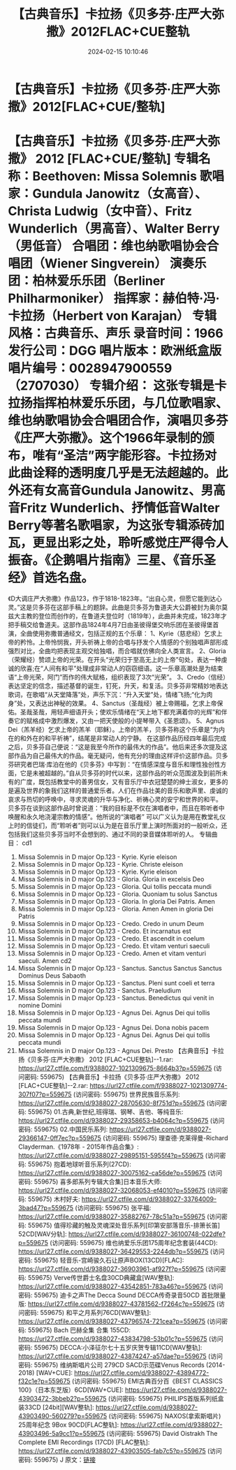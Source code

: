 ﻿---
title: 【古典音乐】卡拉扬《贝多芬·庄严大弥撒》2012FLAC+CUE整轨
date: 2024-02-15 10:10:46
categories: 古典音乐、新世纪、纯音雅乐
tags: 纯音雅乐
---
# 【古典音乐】卡拉扬《贝多芬·庄严大弥撒》2012[FLAC+CUE/整轨]

【古典音乐】卡拉扬《贝多芬·庄严大弥撒》 2012
[FLAC+CUE/整轨]
专辑名称：Beethoven: Missa Solemnis
歌唱家：Gundula Janowitz（女高音）、Christa Ludwig（女中音）、Fritz
Wunderlich（男高音）、Walter Berry（男低音）
合唱团：维也纳歌唱协会合唱团（Wiener Singverein）
演奏乐团：柏林爱乐乐团（Berliner Philharmoniker）
指挥家：赫伯特·冯·卡拉扬（Herbert von Karajan）
专辑风格：古典音乐、声乐
录音时间：1966
发行公司：DGG
唱片版本：欧洲纸盒版
唱片编号：0028947900559（2707030）
专辑介绍：
这张专辑是卡拉扬指挥柏林爱乐乐团，与几位歌唱家、维也纳歌唱协会合唱团合作，演唱贝多芬《庄严大弥撒》。这个1966年录制的颁布，唯有“圣洁”两字能形容。卡拉扬对此曲诠释的透明度几乎是无法超越的。此外还有女高音Gundula
Janowitz、男高音Fritz Wunderlich、抒情低音Walter
Berry等著名歌唱家，为这张专辑添砖加瓦，更显出彩之处，聆听感觉庄严得令人振奋。《企鹅唱片指南》三星、《音乐圣经》首选名盘。
==========
《D大调庄严大弥撒》作品123，作于1818-1823年。“出自心灵，但愿它能到达心灵。”这是贝多芬在这部手稿上的题辞。此曲是贝多芬为鲁道夫大公爵被封为奥尔莫兹大主教的登位而创作的，在鲁道夫登位时（1819年），此曲并未完成，1823年才把手稿交给鲁道夫。这部作品1824年4月7日由圣彼得堡交响乐团在圣彼得堡首演，全曲使用弥撒普通经文，包括正规的五个乐章：
1、Kyrie（慈悲经）乞求上帝的矜怜。上帝怜悯我，开头祈祷上帝的合唱与抒发个人情感的个别独唱声部形成强烈对比，全曲均把表现主观交给独唱，而合唱就仿佛向全人类宣言。
2、Gloria（荣耀经）赞颂上帝的光荣。在开头“光荣归于至高无上的上帝”句处，表达一种虔诚的欣喜;在“人间有和平”处理成非常动人的窃窃细语。这一乐章高潮处是为结束语“上帝光荣，阿门”而作的伟大赋格，组织表现了3次“光荣”。
3、Credo（信经）表达坚定的信念，描述基督的诞生，钉死，升天，和复活。贝多芬非常精妙地表达歌词，在歌唱“从天堂降落”处，声乐下沉：“升入天堂”处，情绪飞扬;“化为肉身”处，又表达出神秘的效果。
4、Sanctus（圣哉经）被上帝赐福，乞求上帝保佑。圣哉圣哉，用轻声细语开头；使欢乐情绪在“天上地下都充满着你的光辉”和伴奏它的赋格成中激烈爆发，又由一把天使般的小提琴带入《圣恩颂》。
5、Agnus
Dei（羔羊经）乞求上帝的羔羊（耶稣）。上帝的羔羊，贝多芬称这个乐章是“为内在的和外在的和平祈祷”，结尾是非常动人的宁静。
在这部作品历经四年最后完成之后，贝多芬自己便说：“这是我至今所作的最伟大的作品”。他后来还多次提及这部作品为自己最伟大的作品。毫无疑问，他有充分的理由这样评价这部作品。贝多芬研究者巴瑞·库泊在他的《贝多芬》中写到：“在情感深度与音乐和理性独创性方面，它是未被超越的。”自从贝多芬的时代以来，这部作品的听众范围波及到前所未有的广度，既包括教堂中的善男信女，又有音乐厅中衣冠楚楚的绅士淑女，更多的是遍及世界的象我们这样的普通爱乐者。人们在作品壮美的音乐和歌声里、虔诚的哀求与热切的呼唤中，寻求灵魂的升华与净化、祈祷心灵的安宁和世界的和平。
贝多芬在谈到这部作品时曾说道：“我的目标是不仅在演唱者中，而且在聆听者中唤醒和永久地浇灌宗教的情感”。他所说的“演唱者”
可以广义认为是用在教堂礼仪上时的信徒们，而“聆听者”则可以认为是在音乐厅里上演时所面对的一般听众，还包括我们这些贝多芬当时不会想到的、通过不同的录音媒体聆听的人。
专辑曲目：
cd1
01. Missa Solemnis in D major Op.123 - Kyrie. Kyrie eleison
02. Missa Solemnis in D major Op.123 - Kyrie. Christe
eleison
03. Missa Solemnis in D major Op.123 - Kyrie. Kyrie eleison
04. Missa Solemnis in D major Op.123 - Gloria. Gloria in
excelsis Deo
05. Missa Solemnis in D major Op.123 - Gloria. Qui tollis
peccata mundi
06. Missa Solemnis in D major Op.123 - Gloria. Quoniam tu solus
Sanctus
07. Missa Solemnis in D major Op.123 - Gloria. In gloria Dei
Patris. Amen
08. Missa Solemnis in D major Op.123 - Gloria. Amen Amen in
gloria Dei Patris
09. Missa Solemnis in D major Op.123 - Credo. Credo in unum
Deum
10. Missa Solemnis in D major Op.123 - Credo. Et incarnatus
est
11. Missa Solemnis in D major Op.123 - Credo. Et ascendit in
coelum
12. Missa Solemnis in D major Op.123 - Credo. Et vitam venturi
saeculi
13. Missa Solemnis in D major Op.123 - Credo. Amen et vitam
venturi saeculi. Amen
cd2
01. Missa Solemnis in D major Op.123 - Sanctus. Sanctus Sanctus
Sanctus Dominus Deus Sabaoth
02. Missa Solemnis in D major Op.123 - Sanctus. Pleni sunt coeli
et terra
03. Missa Solemnis in D major Op.123 - Sanctus. Praeludium
04. Missa Solemnis in D major Op.123 - Sanctus. Benedictus qui
venit in nomine Domini
05. Missa Solemnis in D major Op.123 - Agnus Dei. Agnus Dei qui
tollis peccata mundi
06. Missa Solemnis in D major Op.123 - Agnus Dei. Dona nobis
pacem
07. Missa Solemnis in D major Op.123 - Agnus Dei. Agnus Dei qui
tollis peccata mundi
08. Missa Solemnis in D major Op.123 - Agnus Dei. Presto
【古典音乐】卡拉扬《贝多芬·庄严大弥撒》 2012 [FLAC+CUE整轨]--1.rar: https://url27.ctfile.com/f/9388027-1021309675-8664b3?p=559675
(访问密码: 559675)
【古典音乐】卡拉扬《贝多芬·庄严大弥撒》 2012 [FLAC+CUE整轨]--2.rar: https://url27.ctfile.com/f/9388027-1021309774-307f07?p=559675
(访问密码: 559675)
世界民族音乐系列: https://url27.ctfile.com/d/9388027-28705630-8f751d?p=559675
(访问密码: 559675)
01.古典,新世纪,班得瑞、钢琴、吉他、等纯音乐: https://url27.ctfile.com/d/9388027-29358653-b4064c?p=559675
(访问密码: 559675)
02.中国民乐系列: https://url27.ctfile.com/d/9388027-29366147-0ff7ec?p=559675
(访问密码: 559675)
理查德·克莱得曼-Richard Clayderman.《1978年 - 2015年作品合集》: https://url27.ctfile.com/d/9388027-29895151-5955f4?p=559675
(访问密码: 559675)
抱着地球听音乐系列(27CD): https://url27.ctfile.com/d/9388027-30075162-ca56de?p=559675
(访问密码: 559675)
喜多郎系列专辑大合集]日本音乐大师: https://url27.ctfile.com/d/9388027-32068053-ef4010?p=559675
(访问密码: 559675)
木村好夫: https://url27.ctfile.com/d/9388027-33764009-3bad47?p=559675
(访问密码: 559675)
张平福: https://url27.ctfile.com/d/9388027-35882767-78c51a?p=559675
(访问密码: 559675)
值得珍藏的触及灵魂深处音乐系列[印第安部落音乐-排箫长笛] 52CD[WAV分轨]: https://url27.ctfile.com/d/9388027-36100748-022dfe?p=559675
(访问密码: 559675)
维也纳爱乐乐团175周年纪念套装(44CD): https://url27.ctfile.com/d/9388027-36429553-2244db?p=559675
(访问密码: 559675)
轻音乐-宫崎骏久石让原声BOX(13CD)[FLAC]: https://url27.ctfile.com/d/9388027-36903961-af927f?p=559675
(访问密码: 559675)
Verve传世爵士名盘30CD典藏盒[WAV整轨]: https://url27.ctfile.com/d/9388027-43542851-783a46?p=559675
(访问密码: 559675)
迪卡之声The Decca Sound DECCA传奇录音50CD 首批限量版: https://url27.ctfile.com/d/9388027-43781562-f7264c?p=559675
(访问密码: 559675)
和平之月系列76CD[WAV整轨]: https://url27.ctfile.com/d/9388027-43796574-721cea?p=559675
(访问密码: 559675)
Bach 巴赫全集 合集 155CD: https://url27.ctfile.com/d/9388027-43834798-53b01c?p=559675
(访问密码: 559675)
DECCA:小泽征尔七十五岁庆贺专辑11CD[WAV整轨]: https://url27.ctfile.com/d/9388027-43874247-a57dae?p=559675
(访问密码: 559675)
维纳斯唱片公司 279CD SACD示范碟Venus Records (2014-2018) [WAV+CUE]:
https://url27.ctfile.com/d/9388027-43894772-f32c1e?p=559675
(访问密码: 559675)
EMI古典百分百《BEST CLASSICS 100》（日本东芝版）6CD[WAV+CUE]: https://url27.ctfile.com/d/9388027-43903472-3bbeb2?p=559675
(访问密码: 559675)
PHILIPS首版系列纸盒装33CD [24bit][WAV整轨]: https://url27.ctfile.com/d/9388027-43903490-560279?p=559675
(访问密码: 559675)
NAXOS(拿索斯唱片) 25周年纪念 9Box 90CD[FLAC整轨]: https://url27.ctfile.com/d/9388027-43903496-5a9cc1?p=559675
(访问密码: 559675)
David Oistrakh The Complete EMI Recordings (17CD) [FLAC整轨]:
https://url27.ctfile.com/d/9388027-43903505-fab7c5?p=559675
(访问密码: 559675)
J
原文：[链接](https://blog.sina.com.cn/s/blog_1647c7e76010314g7.html)